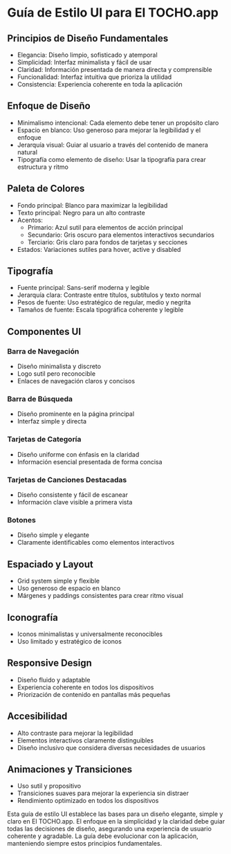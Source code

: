 # Guía de Estilo UI para El TOCHO.app

## Principios de Diseño Fundamentales
- Elegancia: Diseño limpio, sofisticado y atemporal
- Simplicidad: Interfaz minimalista y fácil de usar
- Claridad: Información presentada de manera directa y comprensible
- Funcionalidad: Interfaz intuitiva que prioriza la utilidad
- Consistencia: Experiencia coherente en toda la aplicación

## Enfoque de Diseño
- Minimalismo intencional: Cada elemento debe tener un propósito claro
- Espacio en blanco: Uso generoso para mejorar la legibilidad y el enfoque
- Jerarquía visual: Guiar al usuario a través del contenido de manera natural
- Tipografía como elemento de diseño: Usar la tipografía para crear estructura y ritmo

## Paleta de Colores
- Fondo principal: Blanco para maximizar la legibilidad
- Texto principal: Negro para un alto contraste
- Acentos:
  - Primario: Azul sutil para elementos de acción principal
  - Secundario: Gris oscuro para elementos interactivos secundarios
  - Terciario: Gris claro para fondos de tarjetas y secciones
- Estados: Variaciones sutiles para hover, active y disabled

## Tipografía
- Fuente principal: Sans-serif moderna y legible
- Jerarquía clara: Contraste entre títulos, subtítulos y texto normal
- Pesos de fuente: Uso estratégico de regular, medio y negrita
- Tamaños de fuente: Escala tipográfica coherente y legible

## Componentes UI

### Barra de Navegación
- Diseño minimalista y discreto
- Logo sutil pero reconocible
- Enlaces de navegación claros y concisos

### Barra de Búsqueda
- Diseño prominente en la página principal
- Interfaz simple y directa

### Tarjetas de Categoría
- Diseño uniforme con énfasis en la claridad
- Información esencial presentada de forma concisa

### Tarjetas de Canciones Destacadas
- Diseño consistente y fácil de escanear
- Información clave visible a primera vista

### Botones
- Diseño simple y elegante
- Claramente identificables como elementos interactivos

## Espaciado y Layout
- Grid system simple y flexible
- Uso generoso de espacio en blanco
- Márgenes y paddings consistentes para crear ritmo visual

## Iconografía
- Iconos minimalistas y universalmente reconocibles
- Uso limitado y estratégico de iconos

## Responsive Design
- Diseño fluido y adaptable
- Experiencia coherente en todos los dispositivos
- Priorización de contenido en pantallas más pequeñas

## Accesibilidad
- Alto contraste para mejorar la legibilidad
- Elementos interactivos claramente distinguibles
- Diseño inclusivo que considera diversas necesidades de usuarios

## Animaciones y Transiciones
- Uso sutil y propositivo
- Transiciones suaves para mejorar la experiencia sin distraer
- Rendimiento optimizado en todos los dispositivos

Esta guía de estilo UI establece las bases para un diseño elegante, simple y claro en El TOCHO.app. El enfoque en la simplicidad y la claridad debe guiar todas las decisiones de diseño, asegurando una experiencia de usuario coherente y agradable. La guía debe evolucionar con la aplicación, manteniendo siempre estos principios fundamentales.
